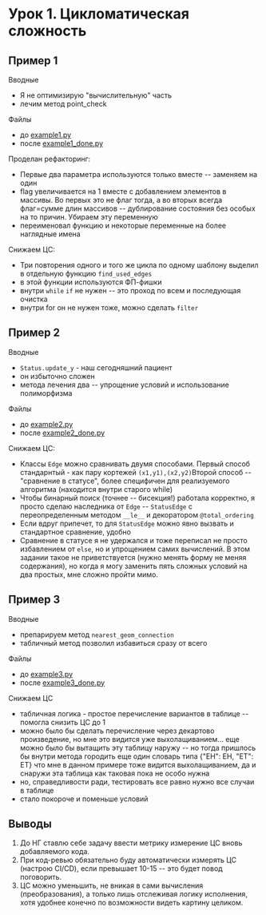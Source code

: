 # Урок 1. Цикломатическая сложность

## Пример 1
Вводные
- Я не оптимизирую "вычислительную" часть
- лечим метод point_check

Файлы
- до [example1.py](example1.py)
- после [example1_done.py](example1_done.py)

Проделан рефакторинг:
- Первые два параметра используются только вместе -- заменяем на один
- flag увеличивается на 1 вместе с добавлением элементов в массивы. Во первых это не флаг тогда, а во вторых всегда флаг=сумме длин массивов -- дублирование состояния без особых на то причин. Убираем эту переменную
- переименовал функцию и некоторые переменные на более наглядные имена

Снижаем ЦС:
- Три повторения одного и того же цикла по одному шаблону выделил в отдельную функцию `find_used_edges`
- в этой функции используются ФП-фишки
- внутри `while` `if` не нужен -- это проход по всем и последующая очистка
- внутри for он не нужен тоже, можно сделать `filter`



## Пример 2

Вводные
- `Status.update_y` - наш сегодняшний пациент
- он избыточно сложен
- метода лечения два -- упрощение условий и использование полиморфизма

Файлы
- до [example2.py](example2.py)
- после [example2_done.py](example2_done.py)

Снижаем ЦС:
- Классы `Edge` можно сравнивать двумя способами. Первый способ стандарнтый - как пару кортежей `(x1,y1),(x2,y2)`Второй способ -- "сравнение в статусе", более специфичен для реализуемого алгоритма (находится внутри старого while)
- Чтобы бинарный поиск (точнее -- бисекция!) работала корректно, я просто сделаю наследника от `Edge` -- `StatusEdge` с переопределенным методом `__le__` и декоратором `@total_ordering`
- Если вдруг припечет, то для `StatusEdge` можно явно вызвать и стандартное сравнение, удобно
- Cравнение в статусе я не удержался и тоже переписал не просто избавлением от `else`, но и упрощением самих вычислений. В этом задании такое не приветствуется (нужно менять форму не меняя содержания), но когда я могу заменить пять сложных условий на два простых, мне сложно пройти мимо.

## Пример 3
Вводные
- препарируем метод `nearest_geom_connection`
- табличный метод позволил избавиться сразу от всего

Файлы
- до [example3.py](example3.py)
- после [example3_done.py](example3_done.py)
  
Снижаем ЦС
- табличная логика - простое перечисление вариантов в таблице -- помогла снизить ЦС до 1
- можно было бы сделать перечисление через декартово произведение, но мне это видится уже выхолащиванием...
еще можно было бы вытащить эту таблицу наружу -- но тогда пришлось бы внутри метода городить еще один словарь типа {"EH": EH, "ET": ET} что мне в данном примере тоже видится выхолащиванием, да и снаружи эта таблица как таковая пока не особо нужна
- но, справедливости ради, тестировать все равно нужно все случаи в таблице
- стало покороче и поменьше условий

## Выводы 
1. До НГ ставлю себе задачу ввести метрику измерение ЦС вновь добавляемого кода.
2. При код-ревью обязательно буду автоматически измерять ЦС (настрою CI/CD), если превышает 10-15 -- это будет повод поговорить.
3. ЦС можно уменьшить, не вникая в сами вычисления (преобразования), а только лишь отслеживая логику исполнения, хотя удобнее конечно по возможности видеть картину целиком.

